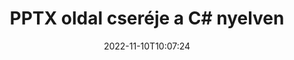 ---
############################# Static ############################
layout: "auto-gen-merger"
date: 2022-11-10T10:07:24
draft: false
otherformats: vdx vsdm vsdx vssm vssx vstm vstx vsx vtx xlam xls xlsb xlsm xlsx xlt xltm

############################# Head ############################
head_title: "Cserélj és cserélj PPTX oldalt a C# nyelven"
head_description: "Cserélje ki és cserélje ki két oldal pozícióját egy PPTX fájlon belül a C#-ban a dokumentumok egyesítése API segítségével."

############################# Header ############################
title: "PPTX oldal cseréje a C# nyelven"
description: "Cserélje ki az PPTX oldalt néhány soros .NET kóddal."
bg_image: "https://cms.admin.containerize.com/templates/aspose/App_Themes/V3/images/bg/header1.png"
bg_overlay: false
button:
    enable: true
    icon: "fas fa-arrow-down"
    label: "Ingyenes próbaverzió letöltése"
    link: "https://downloads.groupdocs.com/merger/net"

############################# SubMenu ############################
submenu:
    enable: true

    left:
        img_alt: "GroupDocs.Merger for .NET"
        image: "https://cms.admin.containerize.com/templates/groupdocs/images/product-logos/90x90-noborder/groupdocs-merger-net.png"
        product: "GroupDocs.Merger"
        platform: ".NET"

    middle:
        button:

            # button loop
            - link: "https://apireference.groupdocs.com/merger/net"
              text: "API-referencia"

            # button loop
            - link: "https://github.com/groupdocs-merger"
              text: "Kódpéldák"

            # button loop
            - link: "https://products.groupdocs.app/merger/family"
              text: "Élő demók"

            # button loop
            - link: "https://purchase.groupdocs.com/pricing/merger/net"
              text: "Árazás"

    right:
        link_download: "https://downloads.groupdocs.com/merger"
        link_learn: "https://docs.groupdocs.com/merger/net"
        link_buy: "https://purchase.groupdocs.com"

############################# About ############################
about:
    enable: true
    title: "A GroupDocs.Merger for .NET API-ról"
    content: |
        A [GroupDocs.Merger for .NET](/hu/merger/net/) egyszerű megoldást kínál számos dokumentumformátum biztonságos egyesítésére és felosztására, beleértve a PDF, Microsoft Office (Word, Excel, PowerPoint) , OneNote), OpenDocument, HTML, képek és sok más a .NET alkalmazásokon belül. A kód néhány sorának hozzáadásával számos dokumentumműveletet hajthat végre, például mozgathatja, eltávolíthatja, elforgathatja, cserélheti, kivonhatja vagy módosíthatja az oldalak tájolását a dokumentumokon belül. A dokumentumok egyesítési API támogatja a dokumentumoldalak előnézetének képként történő megtekintését is a dokumentum szerkezetének, formázásának és tartalmának elemzéséhez.
        
        A GroupDocs.Merger API megfelelő választás azokhoz a vállalati megoldásokhoz, amelyekhez fájloldal-csere funkciókra van szükség. Ezek az API-k jól támogatottak minden nagyobb operációs rendszeren és platformon, beleértve a .NET Framework, .NET Standard, .NET Core, Mono-t is.

############################# Steps ############################
steps:
    enable: true
    title_left: "PPTX fájloldal cseréje a .NET termékben"
    content_left: |
        A [GroupDocs.Merger for .NET](/hu/merger/net/) néhány egyszerű lépés végrehajtásával megkönnyíti a C# fejlesztői számára, hogy oldalt cseréljenek egy PPTX fájlon belül .
        
        * A cserélni kívánt oldalszámok megadásához inicializálja a **SwapOptions** elemet.
        * Hozzon létre új példányt az **Merger**-ból, és adja meg a forrásdokumentum elérési útját konstruktor paraméterként.
        * Hívja a **SwapPages**-t, és adja át a **SwapOptions** objektumot.
        * Hívja a **Save** parancsot, és adja meg a fájl elérési útját az eredményül kapott dokumentum mentéséhez.

    title_right: "rendszerkövetelmények"
    content_right: |
        A GroupDocs.Merger for .NET API-k minden nagyobb platformon és operációs rendszeren támogatottak. Mielőtt végrehajtaná az alábbi kódot, győződjön meg arról, hogy a következő előfeltételek telepítve vannak a rendszeren.

        * Operációs rendszerek: Microsoft Windows, Linux, MacOS
        * Fejlesztési környezetek: Visual Studio, Xamarin, MonoDevelop
        * Keretrendszerek: .NET Framework, .NET Standard, .NET Core, Mono
        * Töltse le a(z) GroupDocs.Merger for .NET legújabb verzióját innen: [NuGet](https://www.nuget.org/packages/groupdocs.merger)
         
    code: |
     {{% merger/additional-styles %}}
     {{< merger/code-merger title="Hogyan cseréljünk PPTX fájloldalakat a C# példakóddal">}}

        ```csharp    
        // Cserélje ki az PPTX fájloldalakat a GroupDocs.Merger API használatával
        int pageNumber1 = 6;
        int pageNumber2 = 1;

        // A cserélni kívánt oldalszámok megadásához inicializálja a SwapOptions osztályt
        SwapOptions swapOptions = new SwapOptions(pageNumber2, pageNumber1);

        // Példányos egyesülés a bemeneti PPTX dokumentummal
        using (Merger merger = new Merger("input.pptx"))
          {
            // Hívja meg a SwapPages metódust, és adja át neki a SwapOptions objektumot
            merger.SwapPages(swapOptions);
    
            // Hívja a Mentés metódust, és adja meg a kívánt fájl elérési utat a kimeneti dokumentum mentéséhez
            merger.Save("output.pptx");
          }
        ```
     {{< /merger/code-merger >}}

############################# Demos ############################
demos:
    enable: true
    title: "Élő bemutatók – PPTX fájloldalak online cseréje"
    content: |
       Az [GroupDocs.Merger Live Demos](https://products.groupdocs.app/splitter/swap-pages/pptx) webhely meglátogatásával azonnal cseréljen PPTX fájloldalt.
       Az élő demónak a következő előnyei vannak.
        
############################# About Formats ############################
about_formats:
    enable: true

############################# More Formats ############################
more_formats:
    enable: true
    title: "Más fájlformátumok oldalainak cseréje"
    content: |
        A .NET dokumentálja az összevonási és felosztási API-t fájlformátumokhoz és képekhez. Cserélje ki néhány népszerű fájlformátumot az alábbiak szerint.

############################# Back to top ###############################
back_to_top:
    enable: true
---